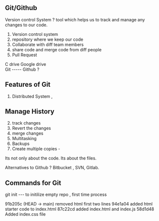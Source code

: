 ## Git/Github 


Version control System ? 
tool which helps us to track and manage any changes to our code. 


1. Version control system 
2. repository where we keep our code 
3. Collaborate with diff team members 
4. share code and merge code from diff people 
5. Pull Request 


C drive                     Google drive  
Git                    ----- Github ? 


## Features of Git
1. Distributed System ,
 ## Manage History 
2. track changes 
3. Revert the changes 
4. merge changes 
5. Multitasking 
6. Backups
7. Create multiple copies - 

Its not only about the code. Its about the files. 


Alternatives to Github ? 
Bitbucket , SVN, Gitlab.



## Commands for Git 

git init ---  to initilize empty repo  , first time process 




91b205c (HEAD -> main) removed html first two lines
94e1a04 added html starter code to index.html
87c22cd added index.html and index.js
58d1d48 Added index.css file



